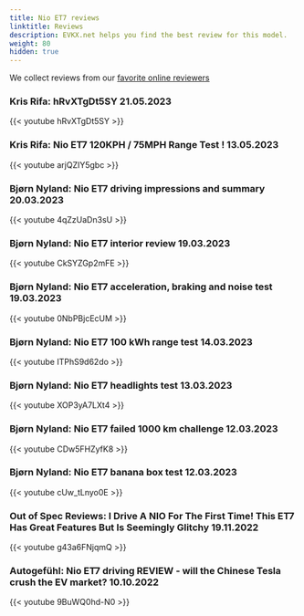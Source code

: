```yaml
---
title: Nio ET7 reviews
linktitle: Reviews
description: EVKX.net helps you find the best review for this model. 
weight: 80
hidden: true
---
```

<object type="image/svg+xml" data="../modelnavigation.svg"></object>
We collect reviews from our [favorite online reviewers](/guides/evreviewers/)

### Kris Rifa: hRvXTgDt5SY 21.05.2023

{{< youtube hRvXTgDt5SY >}}

### Kris Rifa: Nio ET7 120KPH / 75MPH Range Test ! 13.05.2023

{{< youtube arjQZIY5gbc >}}

### Bjørn Nyland: Nio ET7 driving impressions and summary 20.03.2023

{{< youtube 4qZzUaDn3sU >}}

### Bjørn Nyland: Nio ET7 interior review 19.03.2023

{{< youtube CkSYZGp2mFE >}}

### Bjørn Nyland: Nio ET7 acceleration, braking and noise test 19.03.2023

{{< youtube 0NbPBjcEcUM >}}

### Bjørn Nyland: Nio ET7 100 kWh range test 14.03.2023

{{< youtube ITPhS9d62do >}}

### Bjørn Nyland: Nio ET7 headlights test 13.03.2023

{{< youtube XOP3yA7LXt4 >}}

### Bjørn Nyland: Nio ET7 failed 1000 km challenge 12.03.2023

{{< youtube CDw5FHZyfK8 >}}

### Bjørn Nyland: Nio ET7 banana box test 12.03.2023

{{< youtube cUw_tLnyo0E >}}

### Out of Spec Reviews: I Drive A NIO For The First Time! This ET7 Has Great Features But Is Seemingly Glitchy 19.11.2022

{{< youtube g43a6FNjqmQ >}}

### Autogefühl: Nio ET7 driving REVIEW - will the Chinese Tesla crush the EV market? 10.10.2022

{{< youtube 9BuWQ0hd-N0 >}}

